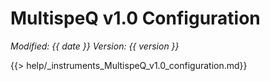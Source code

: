 # MultispeQ v1.0 Configuration
*<span class="text-muted">Modified:</span> {{ date }}
<span class="text-muted">Version:</span> {{ version }}*

{{> help/_instruments_MultispeQ_v1.0_configuration.md}}